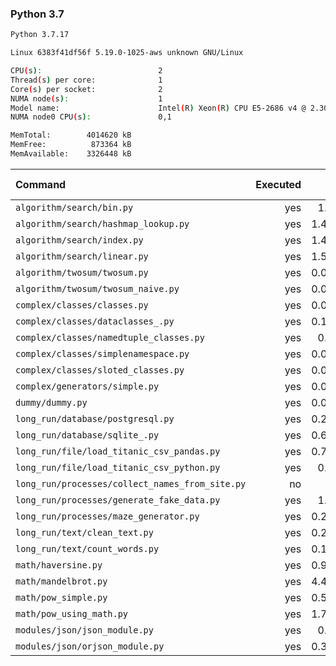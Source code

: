 ### **Python 3.7**

```bash
Python 3.7.17

Linux 6383f41df56f 5.19.0-1025-aws unknown GNU/Linux

CPU(s):                          2
Thread(s) per core:              1
Core(s) per socket:              2
NUMA node(s):                    1
Model name:                      Intel(R) Xeon(R) CPU E5-2686 v4 @ 2.30GHz
NUMA node0 CPU(s):               0,1

MemTotal:        4014620 kB
MemFree:          873364 kB
MemAvailable:    3326448 kB
```

| Command | Executed | Mean [s] | Stddev [s] | Median [s] | Min [s] | Max [s] | Memory [MB] |
|:---|---:|---:|---:|---:|---:|---:|---:|
| `algorithm/search/bin.py` | yes | 1.4505 | 0.01654 | 1.45588 | 1.42886 | 1.4753 | 27.96992 |
| `algorithm/search/hashmap_lookup.py` | yes | 1.44833 | 0.01351 | 1.44716 | 1.42881 | 1.46905 | 28.53672 |
| `algorithm/search/index.py` | yes | 1.49354 | 0.02036 | 1.49021 | 1.46872 | 1.53033 | 27.60117 |
| `algorithm/search/linear.py` | yes | 1.52933 | 0.01221 | 1.5279 | 1.50953 | 1.54794 | 28.14297 |
| `algorithm/twosum/twosum.py` | yes | 0.09875 | 0.00135 | 0.09847 | 0.09752 | 0.10109 | 19.85625 |
| `algorithm/twosum/twosum_naive.py` | yes | 0.09883 | 0.0008 | 0.09899 | 0.09749 | 0.09976 | 19.86211 |
| `complex/classes/classes.py` | yes | 0.05642 | 0.00102 | 0.05613 | 0.05557 | 0.05891 | 19.77305 |
| `complex/classes/dataclasses_.py` | yes | 0.14339 | 0.00075 | 0.14337 | 0.14211 | 0.14465 | 19.82188 |
| `complex/classes/namedtuple_classes.py` | yes | 0.1124 | 0.00146 | 0.11195 | 0.11072 | 0.11521 | 19.75273 |
| `complex/classes/simplenamespace.py` | yes | 0.05705 | 0.00062 | 0.05706 | 0.05631 | 0.05818 | 19.83594 |
| `complex/classes/sloted_classes.py` | yes | 0.05577 | 0.00126 | 0.05545 | 0.05419 | 0.05787 | 19.88125 |
| `complex/generators/simple.py` | yes | 0.08627 | 0.00073 | 0.08625 | 0.08523 | 0.08757 | 19.89531 |
| `dummy/dummy.py` | yes | 0.03991 | 0.00038 | 0.0398 | 0.0395 | 0.04066 | 19.72734 |
| `long_run/database/postgresql.py` | yes | 0.20004 | 0.00189 | 0.20025 | 0.19738 | 0.20264 | 24.00117 |
| `long_run/database/sqlite_.py` | yes | 0.67524 | 0.01036 | 0.67313 | 0.66052 | 0.69267 | 64.45195 |
| `long_run/file/load_titanic_csv_pandas.py` | yes | 0.74735 | 0.00762 | 0.74541 | 0.73822 | 0.76029 | 63.10156 |
| `long_run/file/load_titanic_csv_python.py` | yes | 0.0952 | 0.00173 | 0.09507 | 0.09297 | 0.09866 | 19.82656 |
| `long_run/processes/collect_names_from_site.py` | no | -1 | -1 | -1 | -1 | -1 | -1 |
| `long_run/processes/generate_fake_data.py` | yes | 1.0527 | 0.01525 | 1.04861 | 1.03362 | 1.07898 | 67.28828 |
| `long_run/processes/maze_generator.py` | yes | 0.27121 | 0.02072 | 0.27592 | 0.22529 | 0.29003 | 20.46367 |
| `long_run/text/clean_text.py` | yes | 0.28555 | 0.00592 | 0.28735 | 0.27758 | 0.29253 | 19.86211 |
| `long_run/text/count_words.py` | yes | 0.11827 | 0.00088 | 0.11804 | 0.11711 | 0.11986 | 19.625 |
| `math/haversine.py` | yes | 0.92231 | 0.01577 | 0.92468 | 0.89468 | 0.94858 | 19.76367 |
| `math/mandelbrot.py` | yes | 4.49425 | 0.08446 | 4.51686 | 4.25716 | 4.54777 | 33.97891 |
| `math/pow_simple.py` | yes | 0.54458 | 0.01132 | 0.53977 | 0.53331 | 0.56502 | 19.62656 |
| `math/pow_using_math.py` | yes | 1.78883 | 0.01106 | 1.78561 | 1.776 | 1.81146 | 19.78945 |
| `modules/json/json_module.py` | yes | 0.5797 | 0.00951 | 0.57725 | 0.5653 | 0.59735 | 20.73086 |
| `modules/json/orjson_module.py` | yes | 0.31499 | 0.00334 | 0.31372 | 0.31155 | 0.32074 | 21.06445 |
